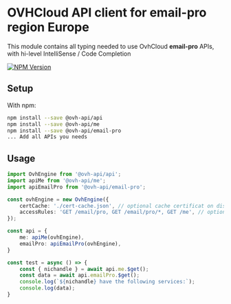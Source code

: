 # OVHCloud API client for **email-pro** region Europe

This module contains all typing needed to use OvhCloud **email-pro** APIs, with hi-level IntelliSense / Code Completion

[![NPM Version](https://img.shields.io/npm/v/@ovh-api/email-pro.svg?style=flat)](https://www.npmjs.org/package/@ovh-api/email-pro)

## Setup

With npm:

```bash
npm install --save @ovh-api/api
npm install --save @ovh-api/me
npm install --save @ovh-api/email-pro
... Add all APIs you needs
```

## Usage

```typescript
import OvhEngine from '@ovh-api/api';
import apiMe from '@ovh-api/me';
import apiEmailPro from '@ovh-api/email-pro';

const ovhEngine = new OvhEngine({ 
    certCache: './cert-cache.json', // optional cache certificat on disk.
    accessRules: 'GET /email/pro, GET /email/pro/*, GET /me', // optional limit the requested privileges.
});

const api = {
    me: apiMe(ovhEngine),
    emailPro: apiEmailPro(ovhEngine),
}

const test = async () => {
    const { nichandle } = await api.me.$get();
    const data = await api.emailPro.$get();
    console.log(`${nichandle} have the following services:`);
    console.log(data);
}
```
